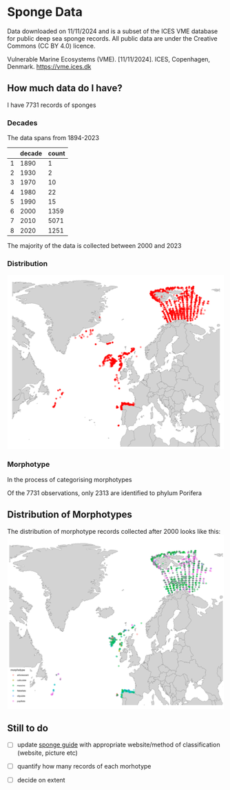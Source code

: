# Sponge Data

Data downloaded on 11/11/2024 and is a subset of the ICES VME database for public deep sea sponge records. All public data are under the Creative Commons (CC BY 4.0) licence.

Vulnerable Marine Ecosystems (VME). [11/11/2024]. ICES, Copenhagen, Denmark. https://vme.ices.dk


## How much data do I have?
I have 7731 records of sponges 

### Decades
The data spans from 1894-2023


| |decade|count
--|------|------
1 | 1890 |  1
2 | 1930 |  2
3 | 1970 | 10
4 | 1980 | 22
5 | 1990 | 15
6 | 2000 | 1359
7 | 2010 | 5071
8 | 2020 |1251

The majority of the data is collected between 2000 and 2023

### Distribution
![alt text](sponge_map.png)

### Morphotype
In the process of categorising morphotypes 

Of the 7731 observations, only 2313 are identified to phylum Porifera

## Distribution of Morphotypes
The distribution of morphotype records collected after 2000 looks like this:
![alt text](morphmap2.png)

## Still to do
- [ ] update [sponge guide](sponge_guide.pptx) with appropriate website/method of classification (website, picture etc)
- [ ] quantify how many records of each morhotype
- [ ] decide on extent

